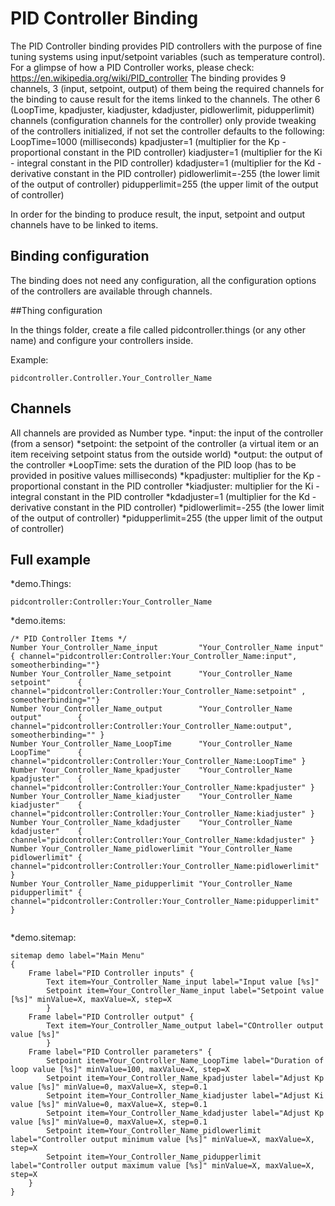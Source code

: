 # PID Controller Binding

The PID Controller binding provides PID controllers with the purpose of fine tuning systems using input/setpoint variables (such as temperature control).
For a glimpse of how a PID Controller works, please check: https://en.wikipedia.org/wiki/PID_controller 
The binding provides 9 channels,  3 (input, setpoint, output) of them being the required channels for the binding to cause result for the items linked to the channels. The other 6 (LoopTime, kpadjuster, kiadjuster, kdadjuster, pidlowerlimit, pidupperlimit) channels (configuration channels for the controller) only provide tweaking  of the controllers initialized, if not set the controller defaults to the following:
LoopTime=1000 (milliseconds)
kpadjuster=1 (multiplier for the Kp - proportional constant in the PID controller)
kiadjuster=1 (multiplier for the Ki - integral constant in the PID controller)
kdadjuster=1 (multiplier for the Kd - derivative constant in the PID controller)
pidlowerlimit=-255 (the lower limit of the output of controller)
pidupperlimit=255 (the upper limit of the output of controller)

In order for the binding to produce result, the input, setpoint and output channels have to be linked to items. 

## Binding configuration

The binding does not need any configuration, all the configuration options of the controllers are available through channels.

##Thing configuration

In the things folder, create a file called pidcontroller.things (or any other name) and configure your controllers inside.

Example:

```
pidcontroller.Controller.Your_Controller_Name

```


## Channels
All channels are provided as Number type.
*input: the input of the controller (from a sensor)
*setpoint: the setpoint of the controller (a virtual item or an item receiving setpoint status from the outside world)
*output: the output of the controller
*LoopTime: sets the duration of the PID loop (has to be provided in positive values milliseconds)
*kpadjuster: multiplier for the Kp - proportional constant in the PID controller
*kiadjuster: multiplier for the Ki - integral constant in the PID controller
*kdadjuster=1 (multiplier for the Kd - derivative constant in the PID controller)
*pidlowerlimit=-255 (the lower limit of the output of controller)
*pidupperlimit=255 (the upper limit of the output of controller)

## Full example

*demo.Things:

```
pidcontroller:Controller:Your_Controller_Name
```

*demo.items:

```
/* PID Controller Items */
Number Your_Controller_Name_input         "Your_Controller_Name input"         { channel="pidcontroller:Controller:Your_Controller_Name:input", someotherbinding=""}
Number Your_Controller_Name_setpoint      "Your_Controller_Name setpoint"      { channel="pidcontroller:Controller:Your_Controller_Name:setpoint" , someotherbinding=""}
Number Your_Controller_Name_output        "Your_Controller_Name output"        { channel="pidcontroller:Controller:Your_Controller_Name:output", someotherbinding="" }
Number Your_Controller_Name_LoopTime      "Your_Controller_Name LoopTime"      { channel="pidcontroller:Controller:Your_Controller_Name:LoopTime" }
Number Your_Controller_Name_kpadjuster    "Your_Controller_Name kpadjuster"    { channel="pidcontroller:Controller:Your_Controller_Name:kpadjuster" }
Number Your_Controller_Name_kiadjuster    "Your_Controller_Name kiadjuster"    { channel="pidcontroller:Controller:Your_Controller_Name:kiadjuster" }
Number Your_Controller_Name_kdadjuster    "Your_Controller_Name kdadjuster"    { channel="pidcontroller:Controller:Your_Controller_Name:kdadjuster" }
Number Your_Controller_Name_pidlowerlimit "Your_Controller_Name pidlowerlimit" { channel="pidcontroller:Controller:Your_Controller_Name:pidlowerlimit" }
Number Your_Controller_Name_pidupperlimit "Your_Controller_Name pidupperlimit" { channel="pidcontroller:Controller:Your_Controller_Name:pidupperlimit" }


```

*demo.sitemap:

```
sitemap demo label="Main Menu"
{
    Frame label="PID Controller inputs" {
        Text item=Your_Controller_Name_input label="Input value [%s]"
        Setpoint item=Your_Controller_Name_input label="Setpoint value [%s]" minValue=X, maxValue=X, step=X 
        }
    Frame label="PID Controller output" {
        Text item=Your_Controller_Name_output label="COntroller output value [%s]"
        }
    Frame label="PID Controller parameters" {
        Setpoint item=Your_Controller_Name_LoopTime label="Duration of loop value [%s]" minValue=100, maxValue=X, step=X
        Setpoint item=Your_Controller_Name_kpadjuster label="Adjust Kp value [%s]" minValue=0, maxValue=X, step=0.1
        Setpoint item=Your_Controller_Name_kiadjuster label="Adjust Ki value [%s]" minValue=0, maxValue=X, step=0.1
        Setpoint item=Your_Controller_Name_kdadjuster label="Adjust Kp value [%s]" minValue=0, maxValue=X, step=0.1
        Setpoint item=Your_Controller_Name_pidlowerlimit label="Controller output minimum value [%s]" minValue=X, maxValue=X, step=X
        Setpoint item=Your_Controller_Name_pidupperlimit label="Controller output maximum value [%s]" minValue=X, maxValue=X, step=X
    }
}
```
